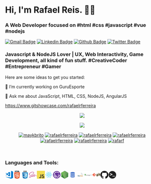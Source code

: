 <h1>Hi, I'm Rafael Reis. 👋😄</h1>
<h3>A Web Developer focused on #html #css #javascript #vue #nodejs</h3>


[![Gmail Badge](https://img.shields.io/badge/-rafaelrferreira@gmail.com-c14438?style=flat&logo=Gmail&logoColor=white&link=mailto:rafaelrferreira@gmail.com)](mailto:rafaelrferreira@gmail.com) 
[![Linkedin Badge](https://img.shields.io/badge/-rafaelrferreira-0072b1?style=flat&logo=Linkedin&logoColor=white&link=https://www.linkedin.com/in/rafaelrferreira/)](https://www.linkedin.com/in/rafaelrferreira/) [![Github Badge](https://img.shields.io/badge/-rafaelrferreira-grey?style=flat&logo=github&logoColor=white&link=https://github.com/rafaelrferreira/)](https://www.github.com/rafaelrferreira/) [![Twitter Badge](https://img.shields.io/badge/-rafaelrferreira-00acee?style=flat&logo=twitter&logoColor=white&link=https://twitter.com/rafaelrferreira/)](https://www.twitter.com/rafaelrferreira/)


### Javascript & NodeJS Lover | UX, Web Interactivity, Game Development, all kind of fun stuff. #CreativeCoder #Entrepreneur #Gamer

Here are some ideas to get you started:

🔭 I’m currently working on GuruEsporte

💬 Ask me about JavaScript, HTML, CSS, NodeJS, AngularJS

https://www.gitshowcase.com/rafaelrferreira

<p align="center">
  <img align="center" src="https://github-readme-stats.vercel.app/api?username=rafaelrferreira&show_icons=true&theme=dracula">
</p>

<p align="center">
  <img align="center" height="190" src="https://github-readme-stats.anuraghazra1.vercel.app/api/top-langs/?username=rafaelrferreira&layout=compact&theme=dracula" />
</p>

<p align="center">
<a href="https://codepen.io/rafaelrferreira" target="blank"><img align="center" src="https://cdn.jsdelivr.net/npm/simple-icons@3.0.1/icons/codepen.svg" alt="maykbrito" height="20" width="20" /></a>
<a href="https://twitter.com/rafaelrferreira" target="blank"><img align="center" src="https://cdn.jsdelivr.net/npm/simple-icons@3.0.1/icons/twitter.svg" alt="rafaelrferreira" height="20" width="20" /></a>
<a href="https://linkedin.com/in/rafaelrferreira" target="blank"><img align="center" src="https://cdn.jsdelivr.net/npm/simple-icons@3.0.1/icons/linkedin.svg" alt="rafaelrferreira" height="20" width="20" /></a>
<a href="https://stackoverflow.com/rafaelrferreira" target="blank"><img align="center" src="https://cdn.jsdelivr.net/npm/simple-icons@3.0.1/icons/stackoverflow.svg" alt="rafaelrferreira" height="20" width="20" /></a>
<a href="https://codesandbox.com/rafaelrferreira" target="blank"><img align="center" src="https://cdn.jsdelivr.net/npm/simple-icons@3.0.1/icons/codesandbox.svg" alt="rafaelrferreira" height="20" width="20" /></a>
<a href="https://fb.com/rafaelrferreira" target="blank"><img align="center" src="https://cdn.jsdelivr.net/npm/simple-icons@3.0.1/icons/facebook.svg" alt="rafaelrferreira" height="20" width="20" /></a>
<a href="https://instagram.com/rafarf" target="blank"><img align="center" src="https://cdn.jsdelivr.net/npm/simple-icons@3.0.1/icons/instagram.svg" alt="rafarf" height="20" width="20" /></a>
</p>

<br />

### Languages and Tools:


<img align="left" alt="Visual Studio Code" width="26px" src="https://raw.githubusercontent.com/github/explore/80688e429a7d4ef2fca1e82350fe8e3517d3494d/topics/visual-studio-code/visual-studio-code.png" /><img align="left" alt="HTML5" width="26px" src="https://raw.githubusercontent.com/github/explore/80688e429a7d4ef2fca1e82350fe8e3517d3494d/topics/html/html.png" /><img align="left" alt="CSS3" width="26px" src="https://raw.githubusercontent.com/github/explore/80688e429a7d4ef2fca1e82350fe8e3517d3494d/topics/css/css.png" /><img align="left" alt="Sass" width="26px" src="https://raw.githubusercontent.com/github/explore/80688e429a7d4ef2fca1e82350fe8e3517d3494d/topics/sass/sass.png" /><img align="left" alt="JavaScript" width="26px" src="https://raw.githubusercontent.com/github/explore/80688e429a7d4ef2fca1e82350fe8e3517d3494d/topics/javascript/javascript.png" /><img align="left" alt="React" width="26px" src="https://raw.githubusercontent.com/github/explore/80688e429a7d4ef2fca1e82350fe8e3517d3494d/topics/react/react.png" /><img align="left" alt="Gatsby" width="26px" src="https://raw.githubusercontent.com/github/explore/e94815998e4e0713912fed477a1f346ec04c3da2/topics/gatsby/gatsby.png" /><img align="left" alt="Node.js" width="26px" src="https://raw.githubusercontent.com/github/explore/80688e429a7d4ef2fca1e82350fe8e3517d3494d/topics/nodejs/nodejs.png" /><img align="left" alt="SQL" width="26px" src="https://raw.githubusercontent.com/github/explore/80688e429a7d4ef2fca1e82350fe8e3517d3494d/topics/sql/sql.png" /><img align="left" alt="MySQL" width="26px" src="https://raw.githubusercontent.com/github/explore/80688e429a7d4ef2fca1e82350fe8e3517d3494d/topics/mysql/mysql.png" /><img align="left" alt="MongoDB" width="26px" src="https://raw.githubusercontent.com/github/explore/80688e429a7d4ef2fca1e82350fe8e3517d3494d/topics/mongodb/mongodb.png" /><img align="left" alt="Git" width="26px" src="https://raw.githubusercontent.com/github/explore/80688e429a7d4ef2fca1e82350fe8e3517d3494d/topics/git/git.png" /><img align="left" alt="GitHub" width="26px" src="https://raw.githubusercontent.com/github/explore/78df643247d429f6cc873026c0622819ad797942/topics/github/github.png" /><img align="left" alt="HTML5" width="26px" src="https://raw.githubusercontent.com/github/explore/80688e429a7d4ef2fca1e82350fe8e3517d3494d/topics/terminal/terminal.png" />

<br />

